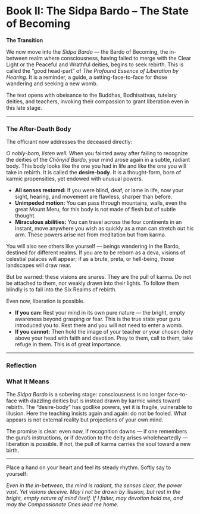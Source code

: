 # Book II: The Sidpa Bardo – The State of Becoming

**The Transition**

We now move into the *Sidpa Bardo* — the Bardo of Becoming, the in-between realm where consciousness, having failed to merge with the Clear Light or the Peaceful and Wrathful deities, begins to seek rebirth. This is called the “good head-part” of *The Profound Essence of Liberation by Hearing*. It is a reminder, a guide, a setting-face-to-face for those wandering and seeking a new womb.

The text opens with obeisance to the Buddhas, Bodhisattvas, tutelary deities, and teachers, invoking their compassion to grant liberation even in this late stage.

---

### The After-Death Body

The officiant now addresses the deceased directly:

*O nobly-born, listen well.* When you fainted away after failing to recognize the deities of the *Chönyid Bardo*, your mind arose again in a subtle, radiant body. This body looks like the one you had in life and like the one you will take in rebirth. It is called the **desire-body**. It is a thought-form, born of karmic propensities, yet endowed with unusual powers.

* **All senses restored:** If you were blind, deaf, or lame in life, now your sight, hearing, and movement are flawless, sharper than before.
* **Unimpeded motion:** You can pass through mountains, walls, even the great Mount Meru, for this body is not made of flesh but of subtle thought.
* **Miraculous abilities:** You can travel across the four continents in an instant, move anywhere you wish as quickly as a man can stretch out his arm. These powers arise not from meditation but from karma.

You will also see others like yourself — beings wandering in the Bardo, destined for different realms. If you are to be reborn as a deva, visions of celestial palaces will appear; if as a brute, preta, or hell-being, those landscapes will draw near.

But be warned: these visions are snares. They are the pull of karma. Do not be attached to them, nor weakly drawn into their lights. To follow them blindly is to fall into the Six Realms of rebirth.

Even now, liberation is possible.

* **If you can:** Rest your mind in its own pure nature — the bright, empty awareness beyond grasping or fear. This is the true state your guru introduced you to. Rest there and you will not need to enter a womb.
* **If you cannot:** Then hold the image of your teacher or your chosen deity above your head with faith and devotion. Pray to them, call to them, take refuge in them. This is of great importance.

---

### Reflection

### What It Means

The *Sidpa Bardo* is a sobering stage: consciousness is no longer face-to-face with dazzling deities but is instead drawn by karmic winds toward rebirth. The “desire-body” has godlike powers, yet it is fragile, vulnerable to illusion. Here the teaching insists again and again: do not be fooled. What appears is not external reality but projections of your own mind.

The promise is clear: even now, if recognition dawns — if one remembers the guru’s instructions, or if devotion to the deity arises wholeheartedly — liberation is possible. If not, the pull of karma carries the soul toward a new birth.

---

Place a hand on your heart and feel its steady rhythm. Softly say to yourself:

*Even in the in-between,
the mind is radiant,
the senses clear,
the power vast.
Yet visions deceive.
May I not be drawn by illusion,
but rest in the bright, empty nature
of mind itself.
If I falter,
may devotion hold me,
and may the Compassionate Ones
lead me home.*

